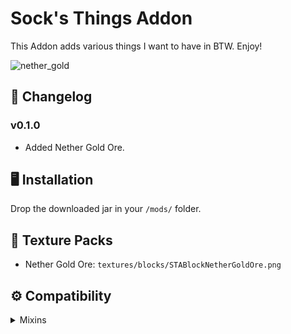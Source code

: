 # Sock's Things Addon

This Addon adds various things I want to have in BTW. Enjoy!

![nether_gold](https://imgur.com/SKOPkWe.png)
## 📜 Changelog
### v0.1.0
* Added Nether Gold Ore.

## 🖥️ Installation
Drop the downloaded jar in your `/mods/` folder.

## 🎨 Texture Packs
* Nether Gold Ore: `textures/blocks/STABlockNetherGoldOre.png`

## ⚙ Compatibility
<details>
  <summary>Mixins</summary>

* ChunkProviderHell
* NetherrackBlock
</details>